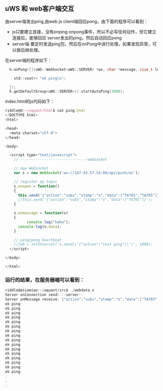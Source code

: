 ## uWS 和 web客户端交互

由server端发出ping,由web js client端回应pong，由下面的程序可以看到：

- js只要建立连接，没有onping onpong事件，所以不必写任何动作，但它建立连接后，能够回应 server发出的ping，然后自动回应pong
- server端 要定时发送ping包，然后在onPong中进行处理，如果发现异常，可以做后继处理。

在server端的程序如下：
```c
  h.onPong([](uWS::WebSocket<uWS::SERVER> *ws, char *message, size_t length) {

    std::cout<< "ok ping\n";

  });
  h.getDefaultGroup<uWS::SERVER>().startAutoPing(2000);
```

index.html的js代码如下：
```js
riddle@d:~/uquant/html$ cat ping.html
<!DOCTYPE html>
<html>

<head>
  <meta charset="utf-8">
</head>

<body>

  <script type="text/javascript">
    // -------------------------------websocket

    // new Websocket
    var s = new WebSocket('ws://147.93.57.54:80/api/push/ws');

    // register my topic
    s.onopen = function()
    {
      this.send('{"action":"subs","stamp":"x","data":["TA703","TA705"]}');
      //this.send('{"action":"subs","stamp":"x","data":["TA701"]}');
    }

    s.onmessage = function(v)
    {
          console.log("haha");
      console.log(v.data);
    }

    // ping/pong heartbeat
    //job = setInterval('s.send(\'{"action":"test ping"}\')', 1000);
  </script>

</body>

</html>
```
### 运行的结果，在服务器端可以看到：
```c
riddle@asiamiao:~/uquant/src$ ./webdata.x 
Server onConnection send: --server--
Server onMessage receive: {"action":"subs","stamp":"x","data":["TA703","TA705"]}
ok ping
ok ping
ok ping
ok ping
ok ping
ok ping
ok ping
ok ping
ok ping
ok ping
ok ping
ok ping
ok ping
ok ping
ok ping
ok ping
.
.
.
```
